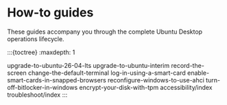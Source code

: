 # How-to guides

These guides accompany you through the complete Ubuntu Desktop operations lifecycle.

:::{toctree}
:maxdepth: 1

upgrade-to-ubuntu-26-04-lts
upgrade-to-ubuntu-interim
record-the-screen
change-the-default-terminal
log-in-using-a-smart-card
enable-smart-cards-in-snapped-browsers
reconfigure-windows-to-use-ahci
turn-off-bitlocker-in-windows
encrypt-your-disk-with-tpm
accessibility/index
troubleshoot/index
:::
